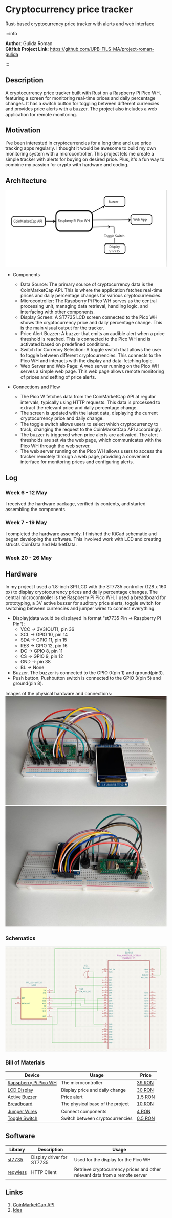 # Cryptocurrency price tracker
Rust-based cryptocurrency price tracker with alerts and web interface

:::info 

**Author**: Gulida Roman \
**GitHub Project Link**: https://github.com/UPB-FILS-MA/project-roman-gulida

:::

## Description

A cryptocurrency price tracker built with Rust on a Raspberry Pi Pico WH, featuring a screen for monitoring real-time prices and daily percentage changes. It has a switch button for toggling between different currencies and provides price alerts with a buzzer. The project also includes a web application for remote monitoring.

## Motivation

I've been interested in cryptocurrencies for a long time and use price tracking apps regularly. I thought it would be awesome to build my own monitoring system with a microcontroller. This project lets me create a simple tracker with alerts for buying on desired price. Plus, it's a fun way to combine my passion for crypto with hardware and coding.

## Architecture 

![Architecture](architecture.jpg)

* Components 
  + Data Source: 
    The primary source of cryptocurrency data is the CoinMarketCap API. This is where the application fetches real-time prices and daily percentage changes for various cryptocurrencies. 
  + Microcontroller: 
    The Raspberry Pi Pico WH serves as the central processing unit, managing data retrieval, handling logic, and interfacing with other components. 
  + Display Screen: 
    A ST7735 LCD screen connected to the Pico WH shows the cryptocurrency price and daily percentage change. This is the main visual output for the tracker. 
  + Price Alert Buzzer: 
    A buzzer that emits an audible alert when a price threshold is reached. This is connected to the Pico WH and is activated based on predefined conditions. 
  + Switch for Currency Selection: 
    A toggle switch that allows the user to toggle between different cryptocurrencies. This connects to the Pico WH and interacts with the display and data-fetching logic. 
  + Web Server and Web Page: 
    A web server running on the Pico WH serves a simple web page. This web page allows remote monitoring of prices and setting of price alerts.

* Connections and Flow 
  + The Pico W fetches data from the CoinMarketCap API at regular intervals, typically using HTTP requests. This data is processed to extract the relevant price and daily percentage change. 
  + The screen is updated with the latest data, displaying the current cryptocurrency price and daily change. 
  + The toggle switch allows users to select which cryptocurrency to track, changing the request to the CoinMarketCap API accordingly. 
  + The buzzer is triggered when price alerts are activated. The alert thresholds are set via the web page, which communicates with the Pico WH through the web server. 
  + The web server running on the Pico WH allows users to access the tracker remotely through a web page, providing a convenient interface for monitoring prices and configuring alerts.

## Log

<!-- write every week your progress here -->

### Week 6 - 12 May
I received the hardware package, verified its contents, and started assembling the components. 
### Week 7 - 19 May
I completed the hardware assembly. I finished the KiCad schematic and began developing the software. This involved work with LCD and creating structs CoinData and MarketData.
### Week 20 - 26 May

## Hardware

In my project I used a 1.8-inch SPI LCD with the ST7735 controller (128 x 160 px) to display cryptocurrency prices and daily percentage changes. The central microcontroller is the Raspberry Pi Pico WH. I used a breadboard for prototyping, a 3V active buzzer for auditory price alerts, toggle switch for switching between currencies and jumper wires to connect everything.

+ Display(data would be displayed in format "st7735 Pin -> Raspberry Pi Pin"):
  * VCC -> 3V3(OUT), pin 36
  * SCL -> GPIO 10, pin 14
  * SDA -> GPIO 11, pin 15
  * RES -> GPIO 12, pin 16
  * DC -> GPIO 8, pin 11
  * CS -> GPIO 9, pin 12
  * GND -> pin 38
  * BL -> None
+ Buzzer. The buzzer is connected to the GPIO 0(pin 1) and ground(pin3).
+ Push button. Pushbutton switch is connected to the GPIO 3(pin 5) and ground(pin 8).
 
Images of the physical hardware and connections:
![hardware1](hardware1.jpg)
![hardware2](hardware2.jpg)

### Schematics

![KiCad](KiCad_schematic.png)

### Bill of Materials

<!-- Fill out this table with all the hardware components that you might need.

The format is 
```
| [Device](link://to/device) | This is used ... | [price](link://to/store) |

```

-->

| Device | Usage | Price |
|--------|--------|-------|
| [Rapspberry Pi Pico WH](https://www.raspberrypi.com/documentation/microcontrollers/raspberry-pi-pico.html) | The microcontroller | [39 RON](https://www.optimusdigital.ro/en/raspberry-pi-boards/12395-raspberry-pi-pico-wh.html?search_query=raspberry+pi+pico+WH&results=34) |
| [LCD Display](https://www.displayfuture.com/Display/datasheet/controller/ST7735.pdf) | Display price and daily change | [30 RON](https://www.optimusdigital.ro/en/lcds/3554-modul-lcd-de-18-cu-spi-i-controller-st7735-128x160-px.html?search_query=ST7735&results=13) |
| [Active Buzzer](https://www.mouser.com/datasheet/2/400/ef532_ps-13444.pdf) | Price alert | [1.5 RON](https://www.optimusdigital.ro/en/buzzers/635-3v-active-buzzer.html?search_query=active+buzzer&results=16) |
| [Breadboard](https://busboard.com/documents/datasheets/BPS-DAT-(KIT-BB830+SB830)) | The physical base of the project | [10 RON](https://www.optimusdigital.ro/en/breadboards/8-breadboard-hq-830-points.html) |
| [Jumper Wires](https://ro.mouser.com/datasheet/2/58/BPS_DAT__ZW_10__Datasheet-1282929.pdf) | Connect components | [4 RON](https://www.optimusdigital.ro/en/wires-with-connectors/887-set-fire-tata-tata-10p-15-cm.html?search_query=jumper+wires&results=100) |
| [Toggle Switch](https://www.optimusdigital.ro/en/buttons-and-switches/8930-miniature-side-toggle-switch-with-5-mm-handle.html?search_query=toggle+switch&results=31) | Switch between cryptocurrencies | [0.5 RON](https://www.optimusdigital.ro/en/buttons-and-switches/8930-miniature-side-toggle-switch-with-5-mm-handle.html?search_query=toggle+switch&results=31) |

## Software

| Library | Description | Usage |
|---------|-------------|-------|
| [st7735](https://github.com/scholtzan/st7735-rs) | Display driver for ST7735 | Used for the display for the Pico WH |
| [reqwless](https://github.com/drogue-iot/reqwless) | HTTP Client | Retrieve cryptocurrency prices and other relevant data from a remote server |

## Links

<!-- Add a few links that inspired you and that you think you will use for your project -->

1. [CoinMarketCap API](https://coinmarketcap.com/api/)
2. [Idea](https://youtu.be/A0a5Z3-OPsM?si=p2yMHpqUisFPEZ5q)
